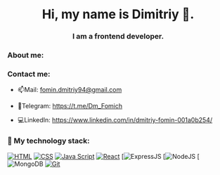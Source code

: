 <h1 align="center">Hi, my name is Dimitriy 👋.</h1>
<h3 align="center"> I am a frontend developer.</h3>

### About me:



### Сontact me:
- 📫Mail: fomin.dmitriy94@gmail.com

- 📱Telegram: https://t.me/Dm_Fomich

- 💻LinkedIn: https://www.linkedin.com/in/dmitriy-fomin-001a0b254/

### 🔨 My technology stack:
[![HTML](https://shields.io/badge/-HTML5-E34F26?logo=html5&style=for-the-badge&logoColor=fff)](https://html5book.ru/html-html5/)
[![CSS](https://shields.io/badge/-CSS3-1572B6?logo=css3&style=for-the-badge&logoColor=fff)](https://html5book.ru/osnovy-css/)
[![Java Script](https://shields.io/badge/-Java_Script-F7DF1E?logo=javascript&style=for-the-badge&logoColor=222)](https://learn.javascript.ru/)
[![React](https://shields.io/badge/-React-282c34?logo=react&style=for-the-badge)](https://reactjs.org/)
[![ExpressJS](https://camo.githubusercontent.com/8286a45a106e1a3c07489f83a38159981d888518a740b59c807ffc1b7b1e2f7b/68747470733a2f2f696d672e736869656c64732e696f2f62616467652f657870726573732e6a732d2532333430346435392e7376673f7374796c653d666f722d7468652d6261646765266c6f676f3d65787072657373266c6f676f436f6c6f723d253233363144414642)
[![NodeJS](https://img.shields.io/badge/node.js-6DA55F?style=for-the-badge&logo=node.js&logoColor=white)
[![MongoDB](https://img.shields.io/badge/MongoDB-%234ea94b.svg?style=for-the-badge&logo=mongodb&logoColor=white)
[![Git](https://shields.io/badge/-Git-f0efe7?logo=git&style=for-the-badge)](https://git-scm.com/)
